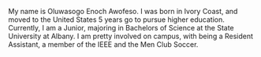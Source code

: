 My name is Oluwasogo Enoch Awofeso. I was born in Ivory Coast, and moved to the United States 5 years go to pursue higher education. Currently, I am a Junior, majoring in Bachelors of Science at the State University at Albany. I am pretty involved on campus, with being a Resident Assistant, a member of the IEEE and the Men Club Soccer. 